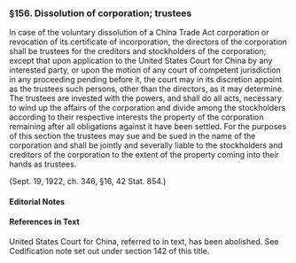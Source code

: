 ### §156. Dissolution of corporation; trustees ###

In case of the voluntary dissolution of a China Trade Act corporation or revocation of its certificate of incorporation, the directors of the corporation shall be trustees for the creditors and stockholders of the corporation; except that upon application to the United States Court for China by any interested party, or upon the motion of any court of competent jurisdiction in any proceeding pending before it, the court may in its discretion appoint as the trustees such persons, other than the directors, as it may determine. The trustees are invested with the powers, and shall do all acts, necessary to wind up the affairs of the corporation and divide among the stockholders according to their respective interests the property of the corporation remaining after all obligations against it have been settled. For the purposes of this section the trustees may sue and be sued in the name of the corporation and shall be jointly and severally liable to the stockholders and creditors of the corporation to the extent of the property coming into their hands as trustees.

(Sept. 19, 1922, ch. 346, §16, 42 Stat. 854.)

#### **Editorial Notes** ####

#### References in Text ####

United States Court for China, referred to in text, has been abolished. See Codification note set out under section 142 of this title.